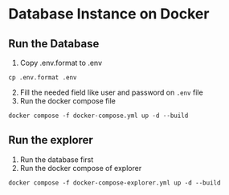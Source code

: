 # Database Instance on Docker
## Run the Database
1. Copy .env.format to .env
```
cp .env.format .env
```
2. Fill the needed field like user and password on ```.env``` file
3. Run the docker compose file
```
docker compose -f docker-compose.yml up -d --build
```
## Run the explorer
1. Run the database first
2. Run the docker compose of explorer
```
docker compose -f docker-compose-explorer.yml up -d --build
```